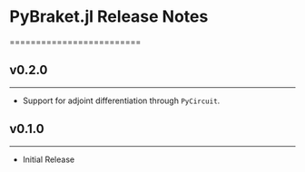 # PyBraket.jl Release Notes
=========================

## v0.2.0
---------
- Support for adjoint differentiation through `PyCircuit`.

## v0.1.0
---------

- Initial Release
